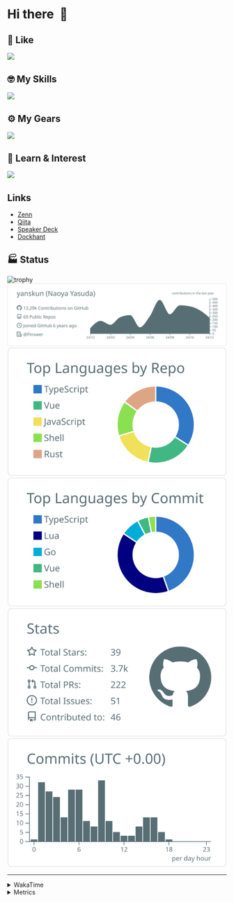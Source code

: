 # Hi there&nbsp; :wave:

## 💌 Like
<img src="https://go-skill-icons.vercel.app/api/icons?i=github" />

## 🤓 My Skills
<img src="https://go-skill-icons.vercel.app/api/icons?i=js,ts,vue,nuxtjs,react,nextjs,go,lua,git" />

## ⚙️ My Gears
<img src="https://go-skill-icons.vercel.app/api/icons?i=neovim,vscode,githubcopilot,alacritty,tmux" />

## 📖 Learn & Interest
<img src="https://go-skill-icons.vercel.app/api/icons?i=rust,deno,css,zig,playwright,githubactions,storybook,netlify,eslint" />

## Links
- [Zenn](https://zenn.dev/yanskun)
- [Qiita](https://qiita.com/yanskun)
- [Speaker Deck](https://speakerdeck.com/yanskun)
- [Dockhant](https://www.dockhunt.com/users/yanskun)

<!-- https://github.com/ryo-ma/github-profile-trophy -->

## 🏭 Status

<img src="https://github-profile-trophy.vercel.app/?username=yanskun&theme=onedark&row=1" alt="trophy">

<!-- https://github.com/vn7n24fzkq/github-profile-summary-cards -->
<picture>
  <source media="(prefers-color-scheme: dark)" srcset="https://raw.githubusercontent.com/yanskun/yanskun/master/profile-summary-card-output/nord_dark/0-profile-details.svg">
 <img src="https://raw.githubusercontent.com/yanskun/yanskun/master/profile-summary-card-output/default/0-profile-details.svg">
</picture>
<br>
<picture>
  <source media="(prefers-color-scheme: dark)" srcset="https://raw.githubusercontent.com/yanskun/yanskun/master/profile-summary-card-output/nord_dark/1-repos-per-language.svg">
 <img src="https://raw.githubusercontent.com/yanskun/yanskun/master/profile-summary-card-output/default/1-repos-per-language.svg">
</picture>
<picture>
  <source media="(prefers-color-scheme: dark)" srcset="https://raw.githubusercontent.com/yanskun/yanskun/master/profile-summary-card-output/nord_dark/2-most-commit-language.svg">
 <img src="https://raw.githubusercontent.com/yanskun/yanskun/master/profile-summary-card-output/default/2-most-commit-language.svg">
</picture>
<br>
<picture>
  <source media="(prefers-color-scheme: dark)" srcset="https://raw.githubusercontent.com/yanskun/yanskun/master/profile-summary-card-output/nord_dark/3-stats.svg">
 <img src="https://raw.githubusercontent.com/yanskun/yanskun/master/profile-summary-card-output/default/3-stats.svg">
</picture>
<picture>
  <source media="(prefers-color-scheme: dark)" srcset="https://raw.githubusercontent.com/yanskun/yanskun/master/profile-summary-card-output/nord_dark/4-productive-time.svg">
 <img src="https://raw.githubusercontent.com/yanskun/yanskun/master/profile-summary-card-output/default/4-productive-time.svg">
</picture>

---

<details>
  <summary>WakaTime</summary>
<!--START_SECTION:waka-->
![Code Time](http://img.shields.io/badge/Code%20Time-1%2C630%20hrs%2019%20mins-blue)

**🐱 My GitHub Data** 

> 📦 146.1 kB Used in GitHub's Storage 
 > 
> 🏆 3,283 Contributions in the Year 2024
 > 
> 💼 Opted to Hire
 > 
> 📜 126 Public Repositories 
 > 
> 🔑 4 Private Repositories 
 > 
**I'm an Early 🐤** 

```text
🌞 Morning                7622 commits        ████░░░░░░░░░░░░░░░░░░░░░   14.55 % 
🌆 Daytime                28984 commits       ██████████████░░░░░░░░░░░   55.32 % 
🌃 Evening                12255 commits       ██████░░░░░░░░░░░░░░░░░░░   23.39 % 
🌙 Night                  3529 commits        ██░░░░░░░░░░░░░░░░░░░░░░░   06.74 % 
```
📅 **I'm Most Productive on Tuesday** 

```text
Monday                   7667 commits        ████░░░░░░░░░░░░░░░░░░░░░   14.63 % 
Tuesday                  10986 commits       █████░░░░░░░░░░░░░░░░░░░░   20.97 % 
Wednesday                10295 commits       █████░░░░░░░░░░░░░░░░░░░░   19.65 % 
Thursday                 10100 commits       █████░░░░░░░░░░░░░░░░░░░░   19.28 % 
Friday                   8140 commits        ████░░░░░░░░░░░░░░░░░░░░░   15.54 % 
Saturday                 2128 commits        █░░░░░░░░░░░░░░░░░░░░░░░░   04.06 % 
Sunday                   3074 commits        █░░░░░░░░░░░░░░░░░░░░░░░░   05.87 % 
```


📊 **This Week I Spent My Time On** 

```text
🕑︎ Time Zone: Asia/Tokyo

💬 Programming Languages: 
TypeScript               26 hrs 36 mins      █████████████████████░░░░   82.77 % 
TOML                     1 hr 17 mins        █░░░░░░░░░░░░░░░░░░░░░░░░   04.00 % 
Go                       1 hr 2 mins         █░░░░░░░░░░░░░░░░░░░░░░░░   03.25 % 
Other                    43 mins             █░░░░░░░░░░░░░░░░░░░░░░░░   02.24 % 
Lua                      26 mins             ░░░░░░░░░░░░░░░░░░░░░░░░░   01.35 % 

🔥 Editors: 
Neovim                   32 hrs 8 mins       █████████████████████████   100.00 % 
VS Code                  0 secs              ░░░░░░░░░░░░░░░░░░░░░░░░░   00.00 % 

💻 Operating System: 
Mac                      32 hrs 8 mins       █████████████████████████   100.00 % 
```


 Last Updated on 17/12/2024 06:20:55 UTC
<!--END_SECTION:waka-->
</details>

<details>
  <summary>Metrics</summary>
  <img src="https://github.com/yanskun/yanskun/blob/main/github-metrics.svg" alt="Metrics">
</details>
